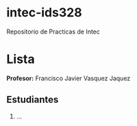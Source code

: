 # intec-ids328
Repositorio de Practicas de Intec


# Lista

**Profesor:** Francisco Javier Vasquez Jaquez

## Estudiantes

1. ...